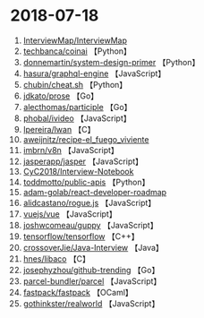 # 2018-07-18

1. [InterviewMap/InterviewMap](https://github.com/InterviewMap/InterviewMap) 
2. [techbanca/coinai](https://github.com/techbanca/coinai) 【Python】
3. [donnemartin/system-design-primer](https://github.com/donnemartin/system-design-primer) 【Python】
4. [hasura/graphql-engine](https://github.com/hasura/graphql-engine) 【JavaScript】
5. [chubin/cheat.sh](https://github.com/chubin/cheat.sh) 【Python】
6. [jdkato/prose](https://github.com/jdkato/prose) 【Go】
7. [alecthomas/participle](https://github.com/alecthomas/participle) 【Go】
8. [phobal/ivideo](https://github.com/phobal/ivideo) 【JavaScript】
9. [lpereira/lwan](https://github.com/lpereira/lwan) 【C】
10. [aweijnitz/recipe-el_fuego_viviente](https://github.com/aweijnitz/recipe-el_fuego_viviente) 
11. [imbrn/v8n](https://github.com/imbrn/v8n) 【JavaScript】
12. [jasperapp/jasper](https://github.com/jasperapp/jasper) 【JavaScript】
13. [CyC2018/Interview-Notebook](https://github.com/CyC2018/Interview-Notebook) 
14. [toddmotto/public-apis](https://github.com/toddmotto/public-apis) 【Python】
15. [adam-golab/react-developer-roadmap](https://github.com/adam-golab/react-developer-roadmap) 
16. [alidcastano/rogue.js](https://github.com/alidcastano/rogue.js) 【JavaScript】
17. [vuejs/vue](https://github.com/vuejs/vue) 【JavaScript】
18. [joshwcomeau/guppy](https://github.com/joshwcomeau/guppy) 【JavaScript】
19. [tensorflow/tensorflow](https://github.com/tensorflow/tensorflow) 【C++】
20. [crossoverJie/Java-Interview](https://github.com/crossoverJie/Java-Interview) 【Java】
21. [hnes/libaco](https://github.com/hnes/libaco) 【C】
22. [josephyzhou/github-trending](https://github.com/josephyzhou/github-trending) 【Go】
23. [parcel-bundler/parcel](https://github.com/parcel-bundler/parcel) 【JavaScript】
24. [fastpack/fastpack](https://github.com/fastpack/fastpack) 【OCaml】
25. [gothinkster/realworld](https://github.com/gothinkster/realworld) 【JavaScript】
